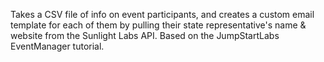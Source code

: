Takes a CSV file of info on event participants, and creates a custom email template for each of them by pulling their state representative's name & website from the Sunlight Labs API. Based on the JumpStartLabs EventManager tutorial.

